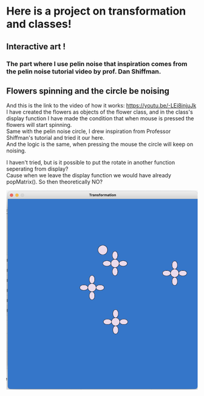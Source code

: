 # Here is a project on transformation and classes!
## Interactive art !
### The part where I use pelin noise that inspiration comes from the pelin noise tutorial video by prof. Dan Shiffman.

## Flowers spinning and the circle be noising
And this is the link to the video of how it works: https://youtu.be/-LEi8injuJk
I have created the flowers as objects of the flower class, and in the class's display function I have made the condition that when mouse is pressed the flowers will start spinning.  
Same with the pelin noise circle, I drew inspiration from Professor Shiffman's tutorial and tried it our here.  
And the logic is the same, when pressing the mouse the circle will keep on noising.

I haven't tried, but is it possible to put the rotate in another function seperating from display?  
Cause when we leave the display function we would have already popMatrix(). 
So then theoretically NO?

![](flowers.png)
